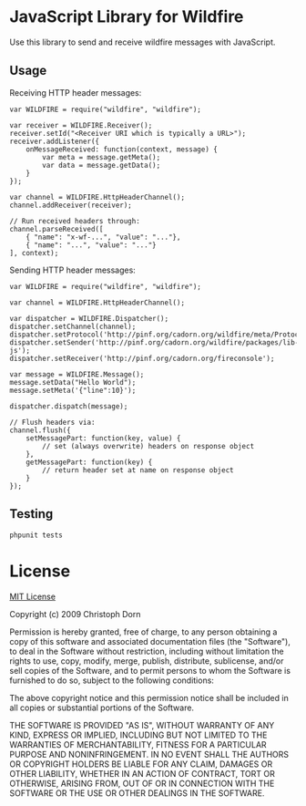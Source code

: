 
JavaScript Library for Wildfire
===============================

Use this library to send and receive wildfire messages with JavaScript.

Usage
-----

Receiving HTTP header messages:

    var WILDFIRE = require("wildfire", "wildfire");
    
    var receiver = WILDFIRE.Receiver();
    receiver.setId("<Receiver URI which is typically a URL>");
    receiver.addListener({
        onMessageReceived: function(context, message) {
            var meta = message.getMeta();
            var data = message.getData();
        }
    });

    var channel = WILDFIRE.HttpHeaderChannel();
    channel.addReceiver(receiver);

    // Run received headers through:
    channel.parseReceived([
        { "name": "x-wf-...", "value": "..."},
        { "name": "...", "value": "..."}
    ], context);

Sending HTTP header messages:

    var WILDFIRE = require("wildfire", "wildfire");

    var channel = WILDFIRE.HttpHeaderChannel();
    
    var dispatcher = WILDFIRE.Dispatcher();
    dispatcher.setChannel(channel);
    dispatcher.setProtocol('http://pinf.org/cadorn.org/wildfire/meta/Protocol/Component/0.1');
    dispatcher.setSender('http://pinf.org/cadorn.org/wildfire/packages/lib-js');
    dispatcher.setReceiver('http://pinf.org/cadorn.org/fireconsole');
    
    var message = WILDFIRE.Message();
    message.setData("Hello World");
    message.setMeta('{"line":10}');    
    
    dispatcher.dispatch(message);

    // Flush headers via:
    channel.flush({
        setMessagePart: function(key, value) {
            // set (always overwrite) headers on response object
        },
        getMessagePart: function(key) {
            // return header set at name on response object
        }
    });


Testing
-------

    phpunit tests



License
=======

[MIT License](http://www.opensource.org/licenses/mit-license.php)

Copyright (c) 2009 Christoph Dorn

Permission is hereby granted, free of charge, to any person obtaining a copy
of this software and associated documentation files (the "Software"), to deal
in the Software without restriction, including without limitation the rights
to use, copy, modify, merge, publish, distribute, sublicense, and/or sell
copies of the Software, and to permit persons to whom the Software is
furnished to do so, subject to the following conditions:

The above copyright notice and this permission notice shall be included in
all copies or substantial portions of the Software.

THE SOFTWARE IS PROVIDED "AS IS", WITHOUT WARRANTY OF ANY KIND, EXPRESS OR
IMPLIED, INCLUDING BUT NOT LIMITED TO THE WARRANTIES OF MERCHANTABILITY,
FITNESS FOR A PARTICULAR PURPOSE AND NONINFRINGEMENT. IN NO EVENT SHALL THE
AUTHORS OR COPYRIGHT HOLDERS BE LIABLE FOR ANY CLAIM, DAMAGES OR OTHER
LIABILITY, WHETHER IN AN ACTION OF CONTRACT, TORT OR OTHERWISE, ARISING FROM,
OUT OF OR IN CONNECTION WITH THE SOFTWARE OR THE USE OR OTHER DEALINGS IN
THE SOFTWARE.
